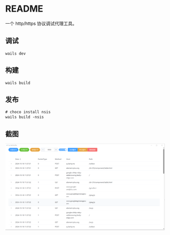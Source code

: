 # README

一个 http/https 协议调试代理工具。

## 调试

```shell
wails dev
```

## 构建

```shell
wails build
```

## 发布

```shell
# choco install nsis
wails build -nsis
```

## 截图


![screenshot-1](https://github.com/dreamsxin/go-netsniffer/blob/main/screenshot/screenshot-01.png?raw=true)